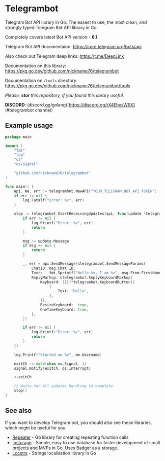 # Telegrambot

Telegram Bot API library in Go. The easest to use, the most clean, and strongly typed Telegram Bot API library in Go.

Completely covers latest Bot API version - **6.1**.

Telegram Bot API documentaion: https://core.telegram.org/bots/api

Also check out Telegram deep links: https://t.me/DeepLink

Documentation on this library: https://pkg.go.dev/github.com/nickname76/telegrambot

Documentation on `/tools` directory: https://pkg.go.dev/github.com/nickname76/telegrambot/tools

*Please, **star** this repository, if you found this library useful.*

**DISCORD**: (discord.gg/golang)[https://discord.gg/rX4EhxsW6X] (#telegrambot channel)

## Example usage

```Go
package main

import (
	"fmt"
	"log"
	"os"
	"os/signal"

	"github.com/nickname76/telegrambot"
)

func main() {
	api, me, err := telegrambot.NewAPI("YOUR_TELEGRAM_BOT_API_TOKEN")
	if err != nil {
		log.Fatalf("Error: %v", err)
	}

	stop := telegrambot.StartReceivingUpdates(api, func(update *telegrambot.Update, err error) {
		if err != nil {
			log.Printf("Error: %v", err)
			return
		}

		msg := update.Message
		if msg == nil {
			return
		}

		_, err = api.SendMessage(&telegrambot.SendMessageParams{
			ChatID: msg.Chat.ID,
			Text:   fmt.Sprintf("Hello %v, I am %v", msg.From.FirstName, me.FirstName),
			ReplyMarkup: &telegrambot.ReplyKeyboardMarkup{
				Keyboard: [][]*telegrambot.KeyboardButton{{
					{
						Text: "Hello",
					},
				}},
				ResizeKeyboard:  true,
				OneTimeKeyboard: true,
			},
		})

		if err != nil {
			log.Printf("Error: %v", err)
			return
		}
	})

	log.Printf("Started on %v", me.Username)

	exitCh := make(chan os.Signal, 1)
	signal.Notify(exitCh, os.Interrupt)

	<-exitCh

	// Waits for all updates handling to complete
	stop()
}

```

## See also

If you want to develop Telegram bot, you should also see these libraries, which might be useful for you

- [Repeater](https://github.com/nickname76/repeater) - Go library for creating repeating function calls
- [Instorage](https://github.com/nickname76/instorage) - Simple, easy to use database for faster development of small projects and MVPs in Go. Uses Badger as a storage.
- [Locstrs](https://github.com/nickname76/locstrs) - Strings localisation library in Go
